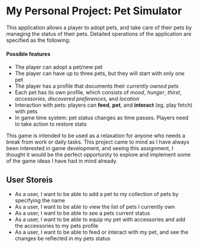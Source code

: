 # My Personal Project: Pet Simulator

This application allows a player to adopt pets, and take care of their pets by managing the status of their pets. Detailed operations of the application are specified as the following:

#### Possible features
- The player can adopt a pet/new pet
- The player can have up to three pets, but they will start with only one pet 
- The player has a profile that documents their *currently owned pets*
- Each pet has its own profile, which consists of *mood*, *hunger*, *thirst*, *accessories*, *discovered preferences*, and *location*
- Interaction with pets: players can **feed**, **pet**, and **interact** (eg. play fetch) with pets
- In game time system: pet status changes as time passes. Players need to take action to restore stats

This game is intended to be used as a relaxation for anyone who needs a break from work or daily tasks. This project came to mind as I have always been interested in game development, and seeing this assignment, I thought it would be the perfect opportunity to explore and implement some of the game ideas I have had in mind already. 

## User Storeis
- As a user, I want to be able to add a pet to my collection of pets by specifying the name
- As a user, I want to be able to view the list of pets I currently own
- As a user, I want to be able to see a pets current status
- As a user, I want to be able to equip my pet with accessories and add the accessories to my pets profile
- As a user, I want to be able to feed or interact with my pet, and see the changes be reflected in my pets status